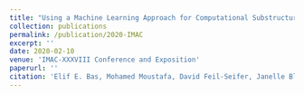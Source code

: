 ```yaml
---
title: "Using a Machine Learning Approach for Computational Substructure in Real-Time Hybrid Simulation"
collection: publications
permalink: /publication/2020-IMAC
excerpt: ''
date: 2020-02-10
venue: 'IMAC-XXXVIII Conference and Exposition'
paperurl: ''
citation: 'Elif E. Bas, Mohamed Moustafa, David Feil-Seifer, Janelle Blankenburg. "Using a Machine Learning Approach for Computational Substructure in Real-Time Hybrid Simulation." To Appear in IMAC-XXXVIII Conference and Exposition, Houston, TX, Feb 2020. Society for Experimental Mechanics (SEM)'
---
```

